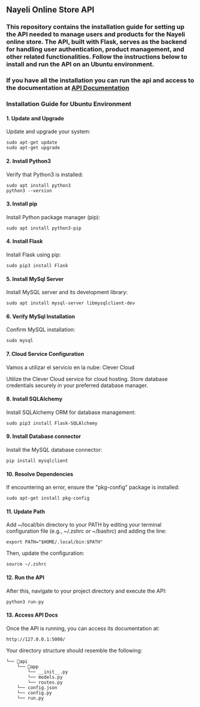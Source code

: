## Nayeli Online Store API

### This repository contains the installation guide for setting up the API needed to manage users and products for the Nayeli online store. The API, built with Flask, serves as the backend for handling user authentication, product management, and other related functionalities. Follow the instructions below to install and run the API on an Ubuntu environment.

### If you have all the installation you can run the api and access to the documentation at [API Documentation](http://127.0.0.1:5000/)

### Installation Guide for Ubuntu Environment

#### 1. Update and Upgrade

Update and upgrade your system:

```
sudo apt-get update
sudo apt-get upgrade
```

#### 2. Install Python3

Verify that Python3 is installed:

```
sudo apt install python3
python3 --version
```

#### 3. Install pip

Install Python package manager (pip):

```
sudo apt install python3-pip
```

#### 4. Install Flask

Install Flask using pip:

```
sudo pip3 install Flask
```

#### 5. Install MySql Server

Install MySQL server and its development library:

```
sudo apt install mysql-server libmysqlclient-dev
```

#### 6. Verify MySql Installation

Confirm MySQL installation:

```
sudo mysql
```

#### 7. Cloud Service Configuration

Vamos a utilizar el servicio en la nube: Clever Cloud

Utilize the Clever Cloud service for cloud hosting. Store database credentials securely in your preferred database manager.

#### 8. Install SQLAlchemy

Install SQLAlchemy ORM for database management:

```
sudo pip3 install Flask-SQLAlchemy
```

#### 9. Install Database connector

Install the MySQL database connector:

```
pip install mysqlclient
```

#### 10. Resolve Dependencies

If encountering an error, ensure the "pkg-config" package is installed:

```
sudo apt-get install pkg-config
```

#### 11. Update Path

Add ~/local/bin directory to your PATH by editing your terminal configuration file (e.g., ~/.zshrc or ~/bashrc) and adding the line:

```
export PATH="$HOME/.local/bin:$PATH"
```

Then, update the configuration:

```
source ~/.zshrc
```

#### 12. Run the API

After this, navigate to your project directory and execute the API:

```
python3 run-py
```

#### 13. Access API Docs

Once the API is running, you can access its documentation at:

```
http://127.0.0.1:5000/
```

Your directory structure should resemble the following:

```
└── 📁api
    └── 📁app
        └── __init__.py
        └── models.py
        └── routes.py
    └── config.json
    └── config.py
    └── run.py
```
